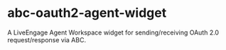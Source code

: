 # abc-oauth2-agent-widget
A LiveEngage Agent Workspace widget for sending/receiving OAuth 2.0 request/response via ABC.

